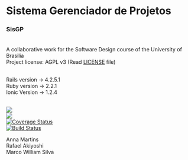 # Sistema Gerenciador de Projetos<br/>
### SisGP<br/><br/>

A collaborative work for the Software Design course of the University of Brasilia<br/>
Project license: AGPL v3 (Read <a href="https://github.com/DesenhoDeSofwareUNB/SisGP/blob/master/LICENSE">LICENSE</a> file)<br/><br/>

Rails version -> 4.2.5.1<br/>
Ruby version  -> 2.2.1 <br/>
Ionic Version -> 1.2.4<br/><br/>

<a href="https://codeclimate.com/github/DesenhoDeSofwareUNB/SisGP"><img src="https://codeclimate.com/github/DesenhoDeSofwareUNB/SisGP/badges/gpa.svg" /></a>
<br/>
<a href="https://codeclimate.com/github/DesenhoDeSofwareUNB/SisGP/issues"><img src="https://codeclimate.com/github/DesenhoDeSofwareUNB/SisGP/badges/issue_count.svg" /></a>
<br/>
[![Coverage Status](https://coveralls.io/repos/github/DesenhoDeSofwareUNB/SisGP/badge.svg?branch=master)](https://coveralls.io/github/DesenhoDeSofwareUNB/SisGP?branch=master)
<br/>
[![Build Status](https://travis-ci.org/rafaelakiyoshi/SisGP.svg?branch=master)](https://travis-ci.org/rafaelakiyoshi/SisGP)

Anna Martins <br/>
Rafael Akiyoshi <br/>
Marco William Silva <br/>
